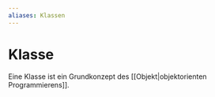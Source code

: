 ```yaml
---
aliases: Klassen
---
```

# Klasse
Eine Klasse ist ein Grundkonzept des [[Objekt|objektorienten Programmierens]]. 
